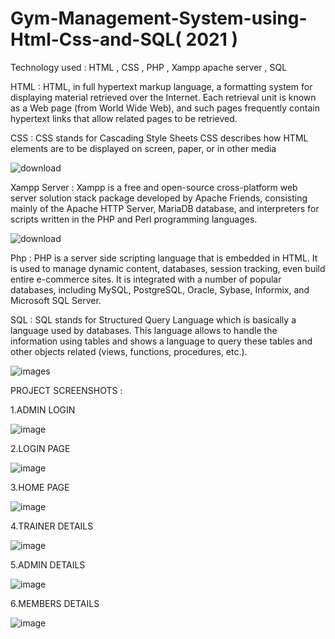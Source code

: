 # Gym-Management-System-using-Html-Css-and-SQL( 2021 )
Technology used  :  HTML , CSS , PHP , Xampp apache server  , SQL

HTML : HTML, in full hypertext markup language, a formatting system for displaying material retrieved over the Internet. Each retrieval unit is known as a Web page (from World Wide Web), and such pages frequently contain hypertext links that allow related pages to be retrieved.


CSS : CSS stands for Cascading Style Sheets
CSS describes how HTML elements are to be displayed on screen, paper, or in other media



![download](https://user-images.githubusercontent.com/71961848/160840916-d8069905-8dca-4906-b6b9-4121fe2c1b7f.jpg)


Xampp Server : Xampp is a free and open-source cross-platform web server solution stack package developed by Apache Friends, consisting mainly of the Apache HTTP Server, MariaDB database, and interpreters for scripts written in the PHP and Perl programming languages.

![download](https://user-images.githubusercontent.com/71961848/160842337-295bd4a1-915e-4e8f-92de-f3cb2517c660.jpg)


Php : PHP is a server side scripting language that is embedded in HTML. It is used to manage dynamic content, databases, session tracking, even build entire e-commerce sites. It is integrated with a number of popular databases, including MySQL, PostgreSQL, Oracle, Sybase, Informix, and Microsoft SQL Server.

SQL : SQL stands for Structured Query Language which is basically a language used by databases. This language allows to handle the information using tables and shows a language to query these tables and other objects related (views, functions, procedures, etc.).

![images](https://user-images.githubusercontent.com/71961848/160843306-b78f1bca-7ff3-4d27-b51b-556addb05735.png)


PROJECT SCREENSHOTS :

1.ADMIN LOGIN 


![image](https://user-images.githubusercontent.com/71961848/160843874-4331d42e-64d3-4ecb-aa15-280f3d46f1eb.png)

2.LOGIN PAGE

![image](https://user-images.githubusercontent.com/71961848/160844233-6c0ad2f4-e525-4abc-a01f-747457ad1e37.png)


3.HOME PAGE

![image](https://user-images.githubusercontent.com/71961848/160844632-58e628f1-caeb-4589-8188-b4561d87c185.png)


4.TRAINER DETAILS

![image](https://user-images.githubusercontent.com/71961848/160844990-baf92a12-b95c-4ca2-aa4a-939ace74fea9.png)

5.ADMIN DETAILS

![image](https://user-images.githubusercontent.com/71961848/160845166-ca442f00-ffe1-464a-b8a4-b6908151ddb5.png)


6.MEMBERS DETAILS

![image](https://user-images.githubusercontent.com/71961848/160845351-50fabbc1-52ac-4468-b862-dcb6af6848a3.png)



